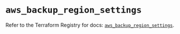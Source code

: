# `aws_backup_region_settings`

Refer to the Terraform Registry for docs: [`aws_backup_region_settings`](https://registry.terraform.io/providers/hashicorp/aws/6.2.0/docs/resources/backup_region_settings).

